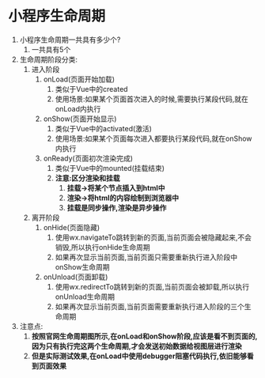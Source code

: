 # 小程序生命周期

1. 小程序生命周期一共具有多少个?
   1. 一共具有5个
2. 生命周期阶段分类:
   1. 进入阶段
      1. onLoad(页面开始加载)
         1. 类似于Vue中的created
         2. 使用场景:如果某个页面首次进入的时候,需要执行某段代码,就在onLoad内执行
      2. onShow(页面开始显示)
         1. 类似于Vue中的activated(激活)
         2. 使用场景:如果某个页面每次进入都要执行某段代码,就在onShow内执行
      3. onReady(页面初次渲染完成)
         1. 类似于Vue中的mounted(挂载结束)
         2. **注意:区分渲染和挂载**
            1. **挂载->将某个节点插入到html中**
            2. **渲染->将html的内容绘制到浏览器中**
            3. **挂载是同步操作,渲染是异步操作**
   2. 离开阶段
      1. onHide(页面隐藏)
         1. 使用wx.navigateTo跳转到新的页面,当前页面会被隐藏起来,不会销毁,所以执行onHide生命周期
         2. 如果再次显示当前页面,当前页面只需要重新执行进入阶段中onShow生命周期
      2. onUnload(页面卸载)
         1. 使用wx.redirectTo跳转到新的页面,当前页面会被卸载,所以执行onUnload生命周期
         2. 如果再次显示当前页面,当前页面需要重新执行进入阶段的三个生命周期
3. 注意点:
   1. **按照官网生命周期图所示,在onLoad和onShow阶段,应该是看不到页面的,因为只有执行完这两个生命周期,才会发送初始数据给视图层进行渲染**
   2. **但是实际测试效果,在onLoad中使用debugger阻塞代码执行,依旧能够看到页面效果**